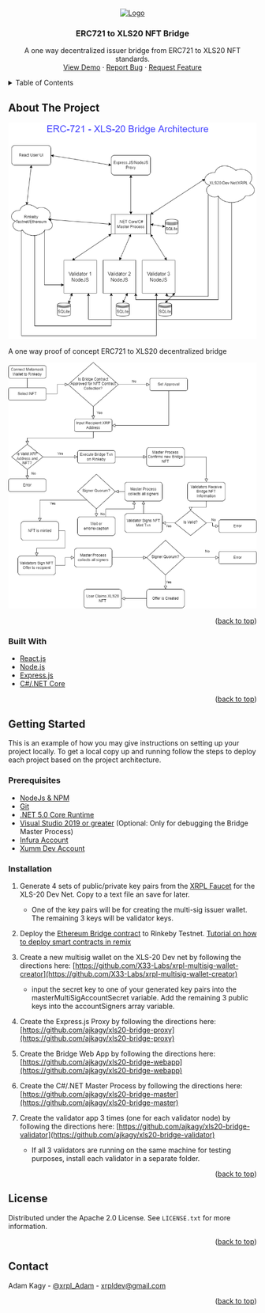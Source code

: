 <!-- PROJECT LOGO -->
<br />
<div align="center">
  <a href="https://github.com/ajkagy/xls20-bridge">
    <img src="https://bridge.xrplive.com/images/FLF6hSsWQAMd_7H.png" alt="Logo" width="80" height="80">
  </a>

<h3 align="center">ERC721 to XLS20 NFT Bridge</h3>

  <p align="center">
    A one way decentralized issuer bridge from ERC721 to XLS20 NFT standards.
    <br />
    <a href="https://bridge.xrplive.com">View Demo</a>
    ·
    <a href="https://github.com/ajkagy/xls20-bridge/issues">Report Bug</a>
    ·
    <a href="https://github.com/ajkagy/xls20-bridge/issues">Request Feature</a>
  </p>
</div>


<!-- TABLE OF CONTENTS -->
<details>
  <summary>Table of Contents</summary>
  <ol>
    <li>
      <a href="#about-the-project">About The Project</a>
      <ul>
        <li><a href="#built-with">Built With</a></li>
      </ul>
    </li>
    <li>
      <a href="#getting-started">Getting Started</a>
      <ul>
        <li><a href="#Prerequisites">Prerequisites</a></li>
        <li><a href="#Installation">Installation</a></li>
      </ul>
    </li>
    <li><a href="#license">License</a></li>
    <li><a href="#contact">Contact</a></li>
  </ol>
</details>

<!-- ABOUT THE PROJECT -->
## About The Project

![Bridge Architecture](https://github.com/ajkagy/xls20-bridge/blob/master/bridge_architecture_v2.png?raw=true)

A one way proof of concept ERC721 to XLS20 decentralized bridge

![Bridge Flow](https://github.com/ajkagy/xls20-bridge/blob/master/flow.png?raw=true)

<p align="right">(<a href="#top">back to top</a>)</p>



### Built With

* [React.js](https://reactjs.org/)
* [Node.js](https://nodejs.org/)
* [Express.js](https://expressjs.com/)
* [C#/.NET Core](https://dotnet.microsoft.com/en-us/)

<p align="right">(<a href="#top">back to top</a>)</p>



<!-- GETTING STARTED -->
## Getting Started

This is an example of how you may give instructions on setting up your project locally.
To get a local copy up and running follow the steps to deploy each project based on the project architecture.

### Prerequisites

+ [NodeJs & NPM](https://nodejs.org/en/)
+ [Git](https://git-scm.com/downloads)
+ [.NET 5.0 Core Runtime](https://dotnet.microsoft.com/en-us/download/dotnet/5.0)
+ [Visual Studio 2019 or greater](https://visualstudio.microsoft.com/downloads/) (Optional: Only for debugging the Bridge Master Process)
+ [Infura Account](https://infura.io/)
+ [Xumm Dev Account](https://apps.xumm.dev/)

### Installation

1. Generate 4 sets of public/private key pairs from the [XRPL Faucet](https://xrpl.org/xrp-testnet-faucet.html) for the XLS-20 Dev Net. Copy to a text file an save for later.
    - One of the key pairs will be for creating the multi-sig issuer wallet. The remaining 3 keys will be validator keys.

2. Deploy the [Ethereum Bridge contract](https://github.com/ajkagy/xls20-bridge/blob/master/contracts/XRPLBridge.sol) to Rinkeby Testnet. [Tutorial on how to deploy smart contracts in remix](https://www.youtube.com/watch?v=bZKVfXmzRDw)

3. Create a new multisig wallet on the XLS-20 Dev net by following the directions here: [https://github.com/X33-Labs/xrpl-multisig-wallet-creator](https://github.com/X33-Labs/xrpl-multisig-wallet-creator)
    - input the secret key to one of your generated key pairs into the masterMultiSigAccountSecret variable. Add the remaining 3 public keys into the accountSigners array variable.

4. Create the Express.js Proxy by following the directions here: [https://github.com/ajkagy/xls20-bridge-proxy](https://github.com/ajkagy/xls20-bridge-proxy)

5. Create the Bridge Web App by following the directions here: [https://github.com/ajkagy/xls20-bridge-webapp](https://github.com/ajkagy/xls20-bridge-webapp)

6. Create the C#/.NET Master Process by following the directions here: [https://github.com/ajkagy/xls20-bridge-master](https://github.com/ajkagy/xls20-bridge-master)

7. Create the validator app 3 times (one for each validator node) by following the directions here: [https://github.com/ajkagy/xls20-bridge-validator](https://github.com/ajkagy/xls20-bridge-validator)
    - If all 3 validators are running on the same machine for testing purposes, install each validator in a separate folder.

<p align="right">(<a href="#top">back to top</a>)</p>



<!-- LICENSE -->
## License

Distributed under the Apache 2.0 License. See `LICENSE.txt` for more information.

<p align="right">(<a href="#top">back to top</a>)</p>



<!-- CONTACT -->
## Contact

Adam Kagy - [@xrpl_Adam](https://twitter.com/xrpl_adam) - xrpldev@gmail.com

<p align="right">(<a href="#top">back to top</a>)</p>
